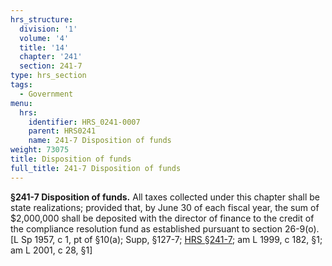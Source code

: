 ```yaml
---
hrs_structure:
  division: '1'
  volume: '4'
  title: '14'
  chapter: '241'
  section: 241-7
type: hrs_section
tags:
  - Government
menu:
  hrs:
    identifier: HRS_0241-0007
    parent: HRS0241
    name: 241-7 Disposition of funds
weight: 73075
title: Disposition of funds
full_title: 241-7 Disposition of funds
---
```

**§241-7 Disposition of funds.** All taxes collected under this chapter shall be state realizations; provided that, by June 30 of each fiscal year, the sum of $2,000,000 shall be deposited with the director of finance to the credit of the compliance resolution fund as established pursuant to section 26-9(o). [L Sp 1957, c 1, pt of §10(a); Supp, §127-7; [HRS §241-7](/title-14/chapter-241/section-241-7/); am L 1999, c 182, §1; am L 2001, c 28, §1]